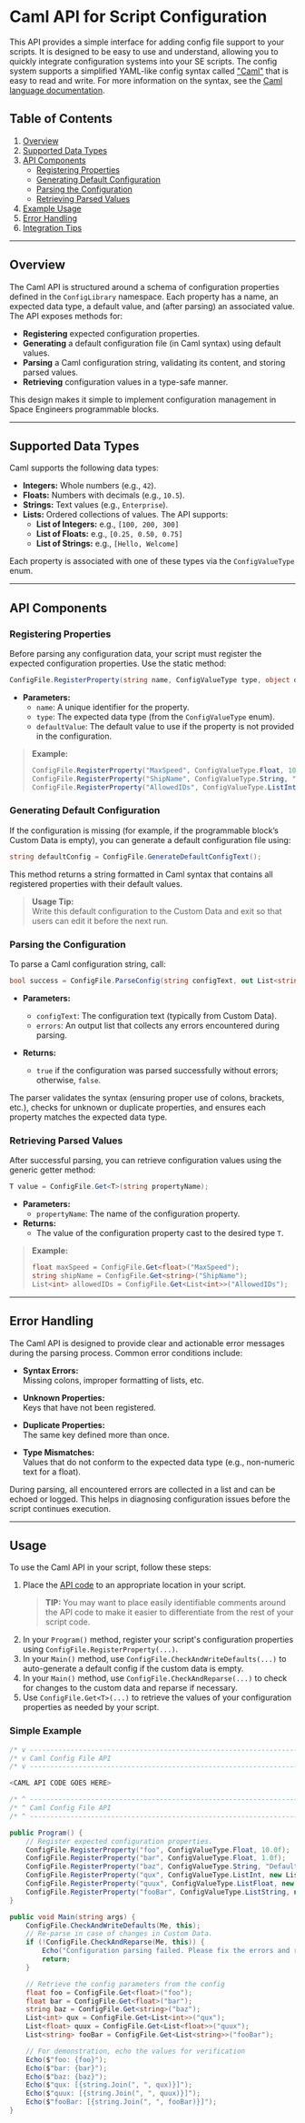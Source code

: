 # Caml API for Script Configuration
This API provides a simple interface for adding config file support to your scripts. It is designed to be easy to use and understand, allowing you to quickly integrate configuration systems into your SE scripts. The config system supports a simplified YAML-like config syntax called ["Caml"](./caml.md) that is easy to read and write. For more information on the syntax, see the [Caml language documentation](./caml.md).

## Table of Contents

1. [Overview](#overview)
2. [Supported Data Types](#supported-data-types)
3. [API Components](#api-components)  
   - [Registering Properties](#registering-properties)  
   - [Generating Default Configuration](#generating-default-configuration)  
   - [Parsing the Configuration](#parsing-the-configuration)  
   - [Retrieving Parsed Values](#retrieving-parsed-values)
4. [Example Usage](#example-usage)
5. [Error Handling](#error-handling)
6. [Integration Tips](#integration-tips)

---

## Overview

The Caml API is structured around a schema of configuration properties defined in the `ConfigLibrary` namespace. Each property has a name, an expected data type, a default value, and (after parsing) an associated value. The API exposes methods for:

- **Registering** expected configuration properties.
- **Generating** a default configuration file (in Caml syntax) using default values.
- **Parsing** a Caml configuration string, validating its content, and storing parsed values.
- **Retrieving** configuration values in a type-safe manner.

This design makes it simple to implement configuration management in Space Engineers programmable blocks.

---

## Supported Data Types

Caml supports the following data types:

- **Integers:** Whole numbers (e.g., `42`).
- **Floats:** Numbers with decimals (e.g., `10.5`).
- **Strings:** Text values (e.g., `Enterprise`).
- **Lists:** Ordered collections of values. The API supports:
  - **List of Integers:** e.g., `[100, 200, 300]`
  - **List of Floats:** e.g., `[0.25, 0.50, 0.75]`
  - **List of Strings:** e.g., `[Hello, Welcome]`

Each property is associated with one of these types via the `ConfigValueType` enum.

---

## API Components

### Registering Properties

Before parsing any configuration data, your script must register the expected configuration properties. Use the static method:

```csharp
ConfigFile.RegisterProperty(string name, ConfigValueType type, object defaultValue);
```

- **Parameters:**
  - `name`: A unique identifier for the property.
  - `type`: The expected data type (from the `ConfigValueType` enum).
  - `defaultValue`: The default value to use if the property is not provided in the configuration.

> **Example:**
>
> ```csharp
> ConfigFile.RegisterProperty("MaxSpeed", ConfigValueType.Float, 10.0f);
> ConfigFile.RegisterProperty("ShipName", ConfigValueType.String, "DefaultShip");
> ConfigFile.RegisterProperty("AllowedIDs", ConfigValueType.ListInt, new List<int> { 100, 200, 300 });
> ```

### Generating Default Configuration

If the configuration is missing (for example, if the programmable block’s Custom Data is empty), you can generate a default configuration file using:

```csharp
string defaultConfig = ConfigFile.GenerateDefaultConfigText();
```

This method returns a string formatted in Caml syntax that contains all registered properties with their default values.

> **Usage Tip:**  
> Write this default configuration to the Custom Data and exit so that users can edit it before the next run.

### Parsing the Configuration

To parse a Caml configuration string, call:

```csharp
bool success = ConfigFile.ParseConfig(string configText, out List<string> errors);
```

- **Parameters:**
  - `configText`: The configuration text (typically from Custom Data).
  - `errors`: An output list that collects any errors encountered during parsing.

- **Returns:**
  - `true` if the configuration was parsed successfully without errors; otherwise, `false`.

The parser validates the syntax (ensuring proper use of colons, brackets, etc.), checks for unknown or duplicate properties, and ensures each property matches the expected data type.

### Retrieving Parsed Values

After successful parsing, you can retrieve configuration values using the generic getter method:

```csharp
T value = ConfigFile.Get<T>(string propertyName);
```

- **Parameters:**
  - `propertyName`: The name of the configuration property.
- **Returns:**
  - The value of the configuration property cast to the desired type `T`.

> **Example:**
>
> ```csharp
> float maxSpeed = ConfigFile.Get<float>("MaxSpeed");
> string shipName = ConfigFile.Get<string>("ShipName");
> List<int> allowedIDs = ConfigFile.Get<List<int>>("AllowedIDs");
> ```

---

## Error Handling

The Caml API is designed to provide clear and actionable error messages during the parsing process. Common error conditions include:

- **Syntax Errors:**  
  Missing colons, improper formatting of lists, etc.
  
- **Unknown Properties:**  
  Keys that have not been registered.
  
- **Duplicate Properties:**  
  The same key defined more than once.
  
- **Type Mismatches:**  
  Values that do not conform to the expected data type (e.g., non-numeric text for a float).

During parsing, all encountered errors are collected in a list and can be echoed or logged. This helps in diagnosing configuration issues before the script continues execution.

---

## Usage
To use the Caml API in your script, follow these steps:
1. Place the [API code](./api.cs) to an appropriate location in your script.
    > **TIP:** You may want to place easily identifiable comments around the API code to make it easier to differentiate from the rest of your script code.
2. In your `Program()` method, register your script's configuration properties using `ConfigFile.RegisterProperty(...)`.
3. In your `Main()` method, use `ConfigFile.CheckAndWriteDefaults(...)` to auto-generate a default config if the custom data is empty.
4. In your `Main()` method, use `ConfigFile.CheckAndReparse(...)` to check for changes to the custom data and reparse if necessary.
5. Use `ConfigFile.Get<T>(...)` to retrieve the values of your configuration properties as needed by your script.

### Simple Example
```csharp
/* v ---------------------------------------------------------------------- v */
/* v Caml Config File API                                                   v */
/* v ---------------------------------------------------------------------- v */

<CAML API CODE GOES HERE>

/* ^ ---------------------------------------------------------------------- ^ */
/* ^ Caml Config File API                                                   ^ */
/* ^ ---------------------------------------------------------------------- ^ */

public Program() {
    // Register expected configuration properties.
    ConfigFile.RegisterProperty("foo", ConfigValueType.Float, 10.0f);
    ConfigFile.RegisterProperty("bar", ConfigValueType.Float, 1.0f);
    ConfigFile.RegisterProperty("baz", ConfigValueType.String, "Default Baz");
    ConfigFile.RegisterProperty("qux", ConfigValueType.ListInt, new List<int> { 100, 200, 300 });
    ConfigFile.RegisterProperty("quux", ConfigValueType.ListFloat, new List<float> { 0.25f, 0.50f, 0.75f });
    ConfigFile.RegisterProperty("fooBar", ConfigValueType.ListString, new List<string> { "Foo", "Bar" });
}

public void Main(string args) {
    ConfigFile.CheckAndWriteDefaults(Me, this);
    // Re-parse in case of changes in Custom Data.
    if (!ConfigFile.CheckAndReparse(Me, this)) {
        Echo("Configuration parsing failed. Please fix the errors and run again.");
        return;
    }

    // Retrieve the config parameters from the config
    float foo = ConfigFile.Get<float>("foo");
    float bar = ConfigFile.Get<float>("bar");
    string baz = ConfigFile.Get<string>("baz");
    List<int> qux = ConfigFile.Get<List<int>>("qux");
    List<float> quux = ConfigFile.Get<List<float>>("quux");
    List<string> fooBar = ConfigFile.Get<List<string>>("fooBar");

    // For demonstration, echo the values for verification
    Echo($"foo: {foo}");
    Echo($"bar: {bar}");
    Echo($"baz: {baz}");
    Echo($"qux: [{string.Join(", ", qux)}]");
    Echo($"quux: [{string.Join(", ", quux)}]");
    Echo($"fooBar: [{string.Join(", ", fooBar)}]");
}
```
